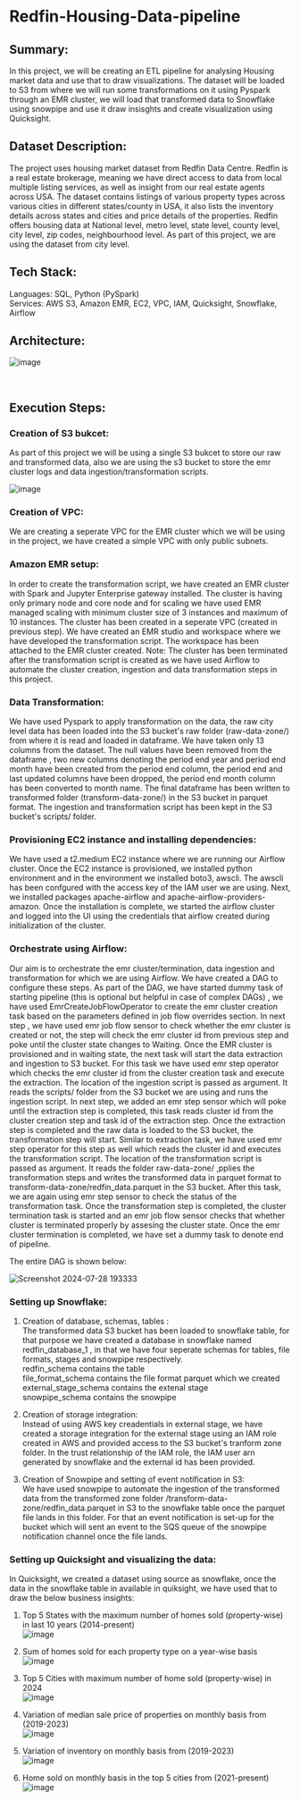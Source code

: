 # Redfin-Housing-Data-pipeline

## Summary: <br>
In this project, we will be creating an ETL pipeline for analysing Housing market data and use that to draw visualizations. The dataset will be loaded to S3 from where we will run some transformations on it using Pyspark through an EMR cluster, we will load that transformed data to Snowflake using snowpipe and use it draw insisghts and create visualization using Quicksight.


## Dataset Description: <br>
The project uses housing market dataset from Redfin Data Centre. Redfin is a real estate brokerage, meaning we have direct access to data from local multiple listing services, as well as insight from our real estate agents across USA. The dataset contains listings of various property types across various cities in different states/county in USA, it also lists the inventory details across states and cities and price details of the properties. Redfin offers housing data at National level, metro level, state level, county level, city level, zip codes, neighbourhood level. As part of this project, we are using the dataset from city level.
<br>

## Tech Stack: <br>
Languages: SQL, Python (PySpark) <br>
Services: AWS S3, Amazon EMR, EC2, VPC, IAM, Quicksight, Snowflake, Airflow <br>

## Architecture: <br>

![image](https://github.com/user-attachments/assets/cfbb3d31-e68d-43a9-8840-09c9d565cf7a)

<br>

## Execution Steps: <br>

### Creation of S3 bukcet: <br>
As part of this project we will be using a single S3 bukcet to store our raw and transformed data, also we are using the s3 bucket to store the emr cluster logs and data ingestion/transformation scripts. 

![image](https://github.com/user-attachments/assets/2350ee1a-dd76-4349-a6d3-50cd900db445) <br>

### Creation of VPC: <br>
We are creating a seperate VPC for the EMR cluster which we will be using in the project, we have created a simple VPC with only public subnets. <br>

### Amazon EMR setup: <br>
In order to create the transformation script, we have created an EMR cluster with Spark and Jupyter Enterprise gateway installed. The cluster is having only primary node and core node and for scaling we have used EMR managed scaling with minimum cluster size of 3 instances and maximum of 10 instances. The cluster has been created in a seperate VPC (created in previous step).
We have created an EMR studio and workspace where we have developed the transformation script. The workspace has been attached to the EMR cluster created. 
Note: The cluster has been terminated after the transformation script is created as we have used Airflow to automate the cluster creation, ingestion and data transformation steps in this project. <br>

### Data Transformation: <br>
We have used Pyspark to apply transformation on the data, the raw city level data has been loaded into the S3 bucket's raw folder (raw-data-zone/) from where it is read and loaded in dataframe. We have taken only 13 columns from the dataset. The null values have been removed from the dataframe , two new columns denoting the period end year and period end month have been created from the period end column, the period end and last updated columns have been dropped, the period end month column has been converted to month name. The final dataframe has been written to transformed folder (transform-data-zone/) in the S3 bucket in parquet format. The ingestion and transformation script has been kept in the S3 bucket's scripts/ folder. <br>

### Provisioning EC2 instance and installing dependencies: <br>
We have used a t2.medium EC2 instance where we are running our Airflow cluster. Once the EC2 instance is provisioned, we installed python environment and in the environment we installed boto3, awscli. The awscli has been confgured with the access key of the IAM user we are using. Next, we installed packages apache-airflow and apache-airflow-providers-amazon. Once the installation is complete, we started the airflow cluster and logged into the UI using the credentials that airflow created during initialization of the cluster. <br>

### Orchestrate using Airflow: <br>
Our aim is to orchestrate the emr cluster/termination, data ingestion and transformation for which we are using Airflow. We have created a DAG to configure these steps. As part of the DAG, we have started dummy task of starting pipeline (this is optional but helpful in case of complex DAGs) , we have used EmrCreateJobFlowOperator to create the emr cluster creation task based on the parameters defined in job flow overrides section. In next step , we have used emr job flow sensor to check whether the emr cluster is created or not, the step will check the emr cluster id from previous step and poke until the cluster state changes to Waiting. Once the EMR cluster is provisioned and in waiting state, the next task will start the data extraction and ingestion to S3 bucket. For this task we have used emr step operator which checks the emr cluster id from the cluster creation task and execute the extraction. The location of the ingestion script is passed as argument. It reads the scripts/ folder from the S3 bucket we are using and runs the ingestion script. In next step, we added an emr step sensor which will poke until the extraction step is completed, this task reads cluster id from the cluster creation step and task id of the extraction step. Once the extraction step is completed and the raw data is loaded to the S3 bucket, the transformation step will start. Similar to extraction task, we have used emr step operator for this step as well which reads the cluster id and executes the transformation script. The location of the transformation script is passed as argument. It reads the folder raw-data-zone/ ,pplies the transformation steps and writes the transformed data in parquet format to transform-data-zone/redfin_data.parquet in the S3 bucket. After this task, we are again using emr step sensor to check the status of the transformation task. Once the transformation step is completed, the cluster termination task is started and an emr job flow sensor checks that whether cluster is terminated properly by assesing the cluster state. Once the emr cluster termination is completed, we have set a dummy task to denote end of pipeline. <br>

The entire DAG is shown below: <br>

![Screenshot 2024-07-28 193333](https://github.com/user-attachments/assets/df3c1235-3be4-46ad-85d0-12b20a946266) <br>

### Setting up Snowflake: <br>

1. Creation of database, schemas, tables : <br>
The transformed data S3 bucket has been loaded to snowflake table, for that purpose we have created a database in snowflake named redfin_database_1 , in that we have four seperate schemas for tables, file formats, stages and snowpipe respectively. <br>
redfin_schema contains the table <br>
file_format_schema contains the file format parquet which we created <br>
external_stage_schema contains the extenal stage <br>
snowpipe_schema contains the snowpipe <br>

2. Creation of storage integration: <br>
Instead of using AWS key creadentials in external stage, we have created a storage integration for the external stage using an IAM role created in AWS and provided access to the S3 bucket's tranform zone folder. In the trust relationship of the IAM role, the IAM user arn generated by snowflake and the external id has been provided. <br>

3. Creation of Snowpipe and setting of event notification in S3: <br>
We have used snowpipe to automate the ingestion of the transformed data from the transformed zone folder /transform-data-zone/redfin_data.parquet in S3 to the snowflake table once the parquet file lands in this folder. For that an event notification is set-up for the bucket which will sent an event to the SQS queue of the snowpipe notification channel once the file lands.

### Setting up Quicksight and visualizing the data: <br>

In Quicksight, we created a dataset using source as snowflake, once the data in the snowflake table in available in quiksight, we have used that to draw the below business insights: 

1. Top 5 States with the maximum number of homes sold (property-wise) in last 10 years (2014-present) <br>
![image](https://github.com/user-attachments/assets/5d9f4464-9470-4f6e-b87f-406714edadd2)

2. Sum of homes sold for each property type on a year-wise basis <br>
![image](https://github.com/user-attachments/assets/94496191-ede1-4452-8822-a1570264ab88)

3. Top 5 Cities with maximum number of home sold (property-wise) in 2024 <br>
![image](https://github.com/user-attachments/assets/b04e4996-3004-4f6c-9bd6-bb3de4414c23)

4. Variation of median sale price of properties on monthly basis from (2019-2023)<br>
![image](https://github.com/user-attachments/assets/aec1e495-e79f-48a9-b9df-74f968023c90)

5. Variation of inventory on monthly basis from (2019-2023)<br>
![image](https://github.com/user-attachments/assets/454bb03e-b97f-4026-93a3-3f7e603c8573)

6. Home sold on monthly basis in the top 5 cities from (2021-present) <br>
![image](https://github.com/user-attachments/assets/a5b95665-d146-4886-b994-e74ef008fcee)

























